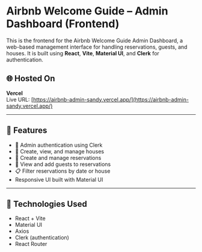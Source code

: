 # Airbnb Welcome Guide – Admin Dashboard (Frontend)

This is the frontend for the Airbnb Welcome Guide Admin Dashboard, a web-based management interface for handling reservations, guests, and houses. It is built using **React**, **Vite**, **Material UI**, and **Clerk** for authentication.

## 🌐 Hosted On

**Vercel**  
Live URL: [https://airbnb-admin-sandy.vercel.app/](https://airbnb-admin-sandy.vercel.app/)

---

## 🚀 Features

- 🔐 Admin authentication using Clerk
- 🏡 Create, view, and manage houses
- 📅 Create and manage reservations
- 👤 View and add guests to reservations
- 📋 Filter reservations by date or house
- Responsive UI built with Material UI

---

## 🔧 Technologies Used

- React + Vite
- Material UI
- Axios
- Clerk (authentication)
- React Router
